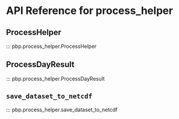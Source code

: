 # API Reference for process_helper

## ProcessHelper

::: pbp.process_helper.ProcessHelper

## ProcessDayResult

::: pbp.process_helper.ProcessDayResult

## `save_dataset_to_netcdf`

::: pbp.process_helper.save_dataset_to_netcdf
